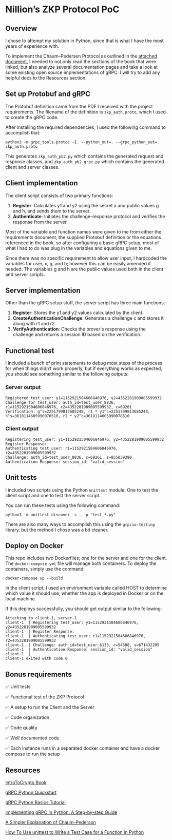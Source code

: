 # Nillion’s ZKP Protocol PoC
## Overview
I chose to attempt my solution in Python, since that is what I have the most years of experience with.

To implement the Chaum–Pedersen Protocol as outlined in the [attached document](https://github.com/Un1xG0d/Nillion-ZKP-Protocol-PoC/blob/master/Nillion_Technical_Test_V4.pdf), I needed to not only read the sections of the book that were linked, but also analyze several documentation pages and take a look at some existing open source implementations of gRPC. I will try to add any helpful docs to the Resources section.

## Set up Protobuf and gRPC
The Protobuf definition came from the PDF I received with the project requirements. The filename of the definition is `zkp_auth.proto`, which I used to create the gRPC code.

After installing the required dependencies, I used the following command to accomplish that:
```
python3 -m grpc_tools.protoc -I. --python_out=. --grpc_python_out=. zkp_auth.proto
```

This generates `zkp_auth_pb2.py` which contains the generated request and response classes, and `zkp_auth_pb2_grpc.py` which contains the generated client and server classes.

## Client implementation
The client script consists of two primary functions:
1. **Register**: Calculates y1 and y2 using the secret x and public values g and h, and sends them to the server.
2. **Authenticate**: Initiates the challenge-response protocol and verifies the response from the server.

Most of the variable and function names were given to me from either the requirements document, the supplied Protobuf definition or the equations referenced in the book, so after configuring a basic gRPC setup, most of what I had to do was plug in the variables and equations given to me.

Since there was no specific requirement to allow user input, I hardcoded the variables for user, x, g, and h; however this can be easily amended if needed. The variables g and h are the public values used both in the client and server scripts.

## Server implementation
Other than the gRPC setup stuff, the server script has three main functions:
1. **Register**: Stores the y1 and y2 values calculated by the client.
2. **CreateAuthenticationChallenge**: Generates a challenge c and stores it along with r1 and r2.
3. **VerifyAuthentication**: Checks the prover's response using the challenge and returns a session ID based on the verification.

## Functional test
I included a bunch of print statements to debug most steps of the process for when things didn’t work properly, but if everything works as expected, you should see something similar to the following outputs:
### Server output
```
Registered test_user: y1=1152921504606846976, y2=4352281909005599932
Challenge for test_user: auth_id=test_user_8836, r1=1152921504606846976, r2=4352281909005599932, c=69261
Verification: g^s=2251799813685248, r1 * y1^c=2251799813685248, h^s=3618114605990078510, r2 * y2^c=3618114605990078510
```

### Client output
```
Registering test_user: y1=1152921504606846976, y2=4352281909005599932
Register Response:
Authenticating test_user: r1=1152921504606846976, r2=4352281909005599932
Challenge: auth_id=test_user_8836, c=69261, s=855039390
Authentication Response: session_id: "valid_session"
```

## Unit tests
I included two scripts using the Python `unittest` module. One to test the client script and one to test the server script.

You can run these tests using the following command:
```
python3 -m unittest discover -s . -p "test_*.py"
```

There are also many ways to accomplish this using the `grpcio-testing` library, but the method I chose was a bit cleaner.

## Deploy on Docker
This repo includes two Dockerfiles; one for the server and one for the client. The `docker-compose.yml` file will manage both containers. To deploy the containers, simply use the command:
```
docker-compose up --build
```

In the client script, I used an environment variable called HOST to determine which value it should use, whether the app is deployed in Docker or on the local machine.

If this deploys successfully, you should get output similar to the following:
```
Attaching to client-1, server-1
client-1  | Registering test_user: y1=1152921504606846976, y2=4352281909005599932
client-1  | Register Response:
client-1  | Authenticating test_user: r1=1152921504606846976, r2=4352281909005599932
client-1  | Challenge: auth_id=test_user_6133, c=54388, s=671432205
client-1  | Authentication Response: session_id: "valid_session"
client-1  |
client-1 exited with code 0
```

## Bonus requirements
:white_check_mark: Unit tests

:white_check_mark: Functional test of the ZKP Protocol

:white_check_mark: A setup to run the Client and the Server

:white_check_mark: Code organization

:white_check_mark: Code quality 

:white_check_mark: Well documented code

:white_check_mark: Each instance runs in a separated docker container and have a docker compose to run the setup 

## Resources
[IntroToCrypto Book](https://www.cs.umd.edu/~waa/414-F11/IntroToCrypto.pdf)

[gRPC Python Quickstart](https://grpc.io/docs/languages/python/quickstart/)

[gRPC Python Basics Tutorial](https://grpc.io/docs/languages/python/basics/)

[Implementing gRPC In Python: A Step-by-step Guide](https://www.velotio.com/engineering-blog/grpc-implementation-using-python)

[A Simpler Explanation of Chaum-Pederson](https://medium.com/asecuritysite-when-bob-met-alice/to-the-builders-of-our-future-meet-the-chaum-pedersen-non-interactive-zero-knowledge-proof-method-9846dee47fbc)

[How To Use unittest to Write a Test Case for a Function in Python](https://www.digitalocean.com/community/tutorials/how-to-use-unittest-to-write-a-test-case-for-a-function-in-python)
